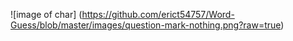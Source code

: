 ![image of char] (https://github.com/erict54757/Word-Guess/blob/master/images/question-mark-nothing.png?raw=true)